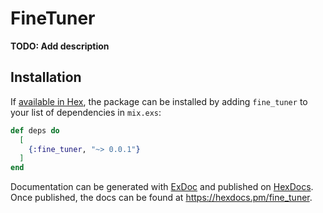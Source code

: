 # FineTuner

**TODO: Add description**

## Installation

If [available in Hex](https://hex.pm/docs/publish), the package can be installed
by adding `fine_tuner` to your list of dependencies in `mix.exs`:

```elixir
def deps do
  [
    {:fine_tuner, "~> 0.0.1"}
  ]
end
```

Documentation can be generated with [ExDoc](https://github.com/elixir-lang/ex_doc)
and published on [HexDocs](https://hexdocs.pm). Once published, the docs can
be found at <https://hexdocs.pm/fine_tuner>.
